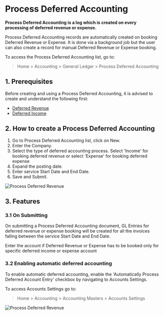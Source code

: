 # Process Deferred Accounting

**Process Deferred Accounting is a log which is created on every processing of deferred revenue or expense.**

Process Deferred Accounting records are automatically created on booking Deferred Revenue or Expense. It is done via a background job but the user can also create a record for manual Deferred Revenue or Expense booking.

To access the Process Deferred Accounting list, go to:
> Home > Accounting > General Ledger > Process Deferred Accounting

## 1. Prerequisites
Before creating and using a Process Deferred Accounting, it is advised to create and understand the following first:

* [Deferred Revenue](/docs/v13/user/manual/en/accounts/deferred-revenue)
* [Deferred Income](/docs/v13/user/manual/en/accounts/deferred-expense)


## 2. How to create a Process Deferred Accounting
1. Go to Process Deferred Accounting list, click on New.
1. Enter the Company.
1. Select the type of deferred accounting process. Select 'Income' for booking deferred revenue or select 'Expense' for booking deferred expense
1. Expand the posting date.
1. Enter service Start Date and End Date.
1. Save and Submit.

<img class="screenshot" alt="Process Deferred Revenue" src="{{docs_base_url}}/v13/assets/img/accounts/process-deferred-accounting.png">

## 3. Features

### 3.1 On Submitting

On submitting a Process Deferred Accounting document, GL Entries for deferred revenue or expense booking will be created for all the invoices falling between the service Start Date and End Date.

Enter the account if Deferred Revenue or Expense has to be booked only for specific deferred income or expense account

### 3.2 Enabling automatic deferred accounting

To enable automatic deferred accounting, enable the 'Automatically Process Deferred Account Entry' checkbox by navigating to Accounts Settings.

To access Accounts Settings go to:
> Home > Accounting > Accounting Masters > Accounts Settings

<img class="screenshot" alt="Process Deferred Revenue" src="{{docs_base_url}}/v13/assets/img/accounts/process-deferred-accounting-settings.png">
